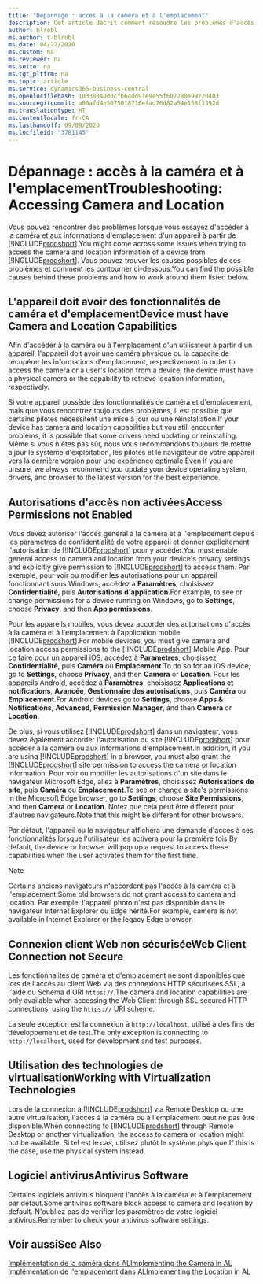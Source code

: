 ```yaml
---
title: "Dépannage : accès à la caméra et à l'emplacement"
description: Cet article décrit comment résoudre les problèmes d'accès à la caméra et aux informations d'emplacement dans Business Central.
author: blrobl
ms.author: t-blrobl
ms.date: 04/22/2020
ms.custom: na
ms.reviewer: na
ms.suite: na
ms.tgt_pltfrm: na
ms.topic: article
ms.service: dynamics365-business-central
ms.openlocfilehash: 10338040ddcfb64dd91e9e55f607280e99720403
ms.sourcegitcommit: a80afd4e5075018716efad76d82a54e158f1392d
ms.translationtype: HT
ms.contentlocale: fr-CA
ms.lasthandoff: 09/09/2020
ms.locfileid: "3781145"
---
```

# <a name="troubleshooting-accessing-camera-and-location"></a><span data-ttu-id="f6317-103">Dépannage : accès à la caméra et à l'emplacement</span><span class="sxs-lookup"><span data-stu-id="f6317-103">Troubleshooting: Accessing Camera and Location</span></span>

<span data-ttu-id="f6317-104">Vous pouvez rencontrer des problèmes lorsque vous essayez d'accéder à la caméra et aux informations d'emplacement d'un appareil à partir de [!INCLUDE[prodshort](includes/prodshort.md)].</span><span class="sxs-lookup"><span data-stu-id="f6317-104">You might come across some issues when trying to access the camera and location information of a device from [!INCLUDE[prodshort](includes/prodshort.md)].</span></span> <span data-ttu-id="f6317-105">Vous pouvez trouver les causes possibles de ces problèmes et comment les contourner ci-dessous.</span><span class="sxs-lookup"><span data-stu-id="f6317-105">You can find the possible causes behind these problems and how to work around them listed below.</span></span>

## <a name="device-must-have-camera-and-location-capabilities"></a><span data-ttu-id="f6317-106">L'appareil doit avoir des fonctionnalités de caméra et d'emplacement</span><span class="sxs-lookup"><span data-stu-id="f6317-106">Device must have Camera and Location Capabilities</span></span>

<span data-ttu-id="f6317-107">Afin d'accéder à la caméra ou à l'emplacement d'un utilisateur à partir d'un appareil, l'appareil doit avoir une caméra physique ou la capacité de récupérer les informations d'emplacement, respectivement.</span><span class="sxs-lookup"><span data-stu-id="f6317-107">In order to access the camera or a user's location from a device, the device must have a physical camera or the capability to retrieve location information, respectively.</span></span>

<span data-ttu-id="f6317-108">Si votre appareil possède des fonctionnalités de caméra et d'emplacement, mais que vous rencontrez toujours des problèmes, il est possible que certains pilotes nécessitent une mise à jour ou une réinstallation.</span><span class="sxs-lookup"><span data-stu-id="f6317-108">If your device has camera and location capabilities but you still encounter problems, it is possible that some drivers need updating or reinstalling.</span></span> <span data-ttu-id="f6317-109">Même si vous n'êtes pas sûr, nous vous recommandons toujours de mettre à jour le système d'exploitation, les pilotes et le navigateur de votre appareil vers la dernière version pour une expérience optimale.</span><span class="sxs-lookup"><span data-stu-id="f6317-109">Even if you are unsure, we always recommend you update your device operating system, drivers, and browser to the latest version for the best experience.</span></span>

## <a name="access-permissions-not-enabled"></a><span data-ttu-id="f6317-110">Autorisations d'accès non activées</span><span class="sxs-lookup"><span data-stu-id="f6317-110">Access Permissions not Enabled</span></span>

<span data-ttu-id="f6317-111">Vous devez autoriser l'accès général à la caméra et à l'emplacement depuis les paramètres de confidentialité de votre appareil et donner explicitement l'autorisation de [!INCLUDE[prodshort](includes/prodshort.md)] pour y accéder.</span><span class="sxs-lookup"><span data-stu-id="f6317-111">You must enable general access to camera and location from your device's privacy settings and explicitly give permission to  [!INCLUDE[prodshort](includes/prodshort.md)] to access them.</span></span> <span data-ttu-id="f6317-112">Par exemple, pour voir ou modifier les autorisations pour un appareil fonctionnant sous Windows, accédez à **Paramètres**, choisissez **Confidentialité**, puis **Autorisations d'application**.</span><span class="sxs-lookup"><span data-stu-id="f6317-112">For example, to see or change permissions for a device running on Windows, go to **Settings**, choose **Privacy**, and then **App permissions**.</span></span> 

<span data-ttu-id="f6317-113">Pour les appareils mobiles, vous devez accorder des autorisations d'accès à la caméra et à l'emplacement à l'application mobile [!INCLUDE[prodshort](includes/prodshort.md)].</span><span class="sxs-lookup"><span data-stu-id="f6317-113">For mobile devices, you must give camera and location access permissions to the [!INCLUDE[prodshort](includes/prodshort.md)] Mobile App.</span></span> <span data-ttu-id="f6317-114">Pour ce faire pour un appareil iOS, accédez à **Paramètres**, choisissez **Confidentialité**, puis **Caméra** ou **Emplacement**.</span><span class="sxs-lookup"><span data-stu-id="f6317-114">To do so for an iOS device, go to **Settings**, choose **Privacy**, and then **Camera** or **Location**.</span></span> <span data-ttu-id="f6317-115">Pour les appareils Android, accédez à **Paramètres**, choisissez **Applications et notifications**, **Avancée**, **Gestionnaire des autorisations**, puis **Caméra** ou **Emplacement**.</span><span class="sxs-lookup"><span data-stu-id="f6317-115">For Android devices go to **Settings**, choose **Apps & Notifications**, **Advanced**, **Permission Manager**, and then **Camera** or **Location**.</span></span>

<span data-ttu-id="f6317-116">De plus, si vous utilisez [!INCLUDE[prodshort](includes/prodshort.md)] dans un navigateur, vous devez également accorder l'autorisation du site [!INCLUDE[prodshort](includes/prodshort.md)] pour accéder à la caméra ou aux informations d'emplacement.</span><span class="sxs-lookup"><span data-stu-id="f6317-116">In addition, if you are using [!INCLUDE[prodshort](includes/prodshort.md)] in a browser, you must also grant the [!INCLUDE[prodshort](includes/prodshort.md)] site permission to access the camera or location information.</span></span> <span data-ttu-id="f6317-117">Pour voir ou modifier les autorisations d'un site dans le navigateur Microsoft Edge, allez à **Paramètres**, choisissez **Autorisations de site**, puis **Caméra** ou **Emplacement**.</span><span class="sxs-lookup"><span data-stu-id="f6317-117">To see or change a site's permissions in the Microsoft Edge browser, go to **Settings**, choose **Site Permissions**, and then **Camera** or **Location**.</span></span> <span data-ttu-id="f6317-118">Notez que cela peut être différent pour d'autres navigateurs.</span><span class="sxs-lookup"><span data-stu-id="f6317-118">Note that this might be different for other browsers.</span></span>

<span data-ttu-id="f6317-119">Par défaut, l'appareil ou le navigateur affichera une demande d'accès à ces fonctionnalités lorsque l'utilisateur les activera pour la première fois.</span><span class="sxs-lookup"><span data-stu-id="f6317-119">By default, the device or browser will pop up a request to access these capabilities when the user activates them for the first time.</span></span>

> [!NOTE]  
> <span data-ttu-id="f6317-120">Certains anciens navigateurs n'accordent pas l'accès à la caméra et à l'emplacement.</span><span class="sxs-lookup"><span data-stu-id="f6317-120">Some old browsers do not grant access to camera and location.</span></span> <span data-ttu-id="f6317-121">Par exemple, l'appareil photo n'est pas disponible dans le navigateur Internet Explorer ou Edge hérité.</span><span class="sxs-lookup"><span data-stu-id="f6317-121">For example, camera is not available in Internet Explorer or the legacy Edge browser.</span></span>

## <a name="web-client-connection-not-secure"></a><span data-ttu-id="f6317-122">Connexion client Web non sécurisée</span><span class="sxs-lookup"><span data-stu-id="f6317-122">Web Client Connection not Secure</span></span>

<span data-ttu-id="f6317-123">Les fonctionnalités de caméra et d'emplacement ne sont disponibles que lors de l'accès au client Web via des connexions HTTP sécurisées SSL, à l'aide du Schéma d'URI `https://`.</span><span class="sxs-lookup"><span data-stu-id="f6317-123">The camera and location capabilities are only available when accessing the Web Client through SSL secured HTTP connections, using the `https://` URI scheme.</span></span> 

<span data-ttu-id="f6317-124">La seule exception est la connexion à `http://localhost`, utilisé à des fins de développement et de test.</span><span class="sxs-lookup"><span data-stu-id="f6317-124">The only exception is connecting to `http://localhost`, used for development and test purposes.</span></span>


## <a name="working-with-virtualization-technologies"></a><span data-ttu-id="f6317-125">Utilisation des technologies de virtualisation</span><span class="sxs-lookup"><span data-stu-id="f6317-125">Working with Virtualization Technologies</span></span>

<span data-ttu-id="f6317-126">Lors de la connexion à [!INCLUDE[prodshort](includes/prodshort.md)] via Remote Desktop ou une autre virtualisation, l'accès à la caméra ou à l'emplacement peut ne pas être disponible.</span><span class="sxs-lookup"><span data-stu-id="f6317-126">When connecting to [!INCLUDE[prodshort](includes/prodshort.md)] through Remote Desktop or another virtualization, the access to camera or location might not be available.</span></span> <span data-ttu-id="f6317-127">Si tel est le cas, utilisez plutôt le système physique.</span><span class="sxs-lookup"><span data-stu-id="f6317-127">If this is the case, use the physical system instead.</span></span>

## <a name="antivirus-software"></a><span data-ttu-id="f6317-128">Logiciel antivirus</span><span class="sxs-lookup"><span data-stu-id="f6317-128">Antivirus Software</span></span>
<span data-ttu-id="f6317-129">Certains logiciels antivirus bloquent l'accès à la caméra et à l'emplacement par défaut.</span><span class="sxs-lookup"><span data-stu-id="f6317-129">Some antivirus software block access to camera and location by default.</span></span> <span data-ttu-id="f6317-130">N'oubliez pas de vérifier les paramètres de votre logiciel antivirus.</span><span class="sxs-lookup"><span data-stu-id="f6317-130">Remember to check your antivirus software settings.</span></span>

## <a name="see-also"></a><span data-ttu-id="f6317-131">Voir aussi</span><span class="sxs-lookup"><span data-stu-id="f6317-131">See Also</span></span>
[<span data-ttu-id="f6317-132">Implémentation de la caméra dans AL</span><span class="sxs-lookup"><span data-stu-id="f6317-132">Implementing the Camera in AL</span></span>](/dynamics365/business-central/dev-itpro/developer/devenv-implement-camera-al)  
[<span data-ttu-id="f6317-133">Implémentation de l'emplacement dans AL</span><span class="sxs-lookup"><span data-stu-id="f6317-133">Implementing the Location in AL</span></span>](/dynamics365/business-central/dev-itpro/developer/devenv-implement-location-al)
